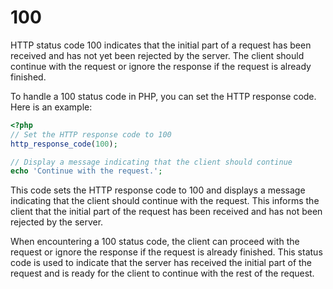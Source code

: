 # 100

HTTP status code 100 indicates that the initial part of a request has been received and has not yet been rejected by the server. The client should continue with the request or ignore the response if the request is already finished.

To handle a 100 status code in PHP, you can set the HTTP response code. Here is an example:

```php
<?php
// Set the HTTP response code to 100
http_response_code(100);

// Display a message indicating that the client should continue
echo 'Continue with the request.';
```

This code sets the HTTP response code to 100 and displays a message indicating that the client should continue with the request. This informs the client that the initial part of the request has been received and has not been rejected by the server.

When encountering a 100 status code, the client can proceed with the request or ignore the response if the request is already finished. This status code is used to indicate that the server has received the initial part of the request and is ready for the client to continue with the rest of the request.